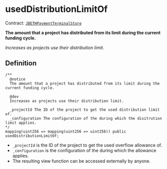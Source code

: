 # usedDistributionLimitOf

Contract: [`JBETHPaymentTerminalStore`](../)​‌

**The amount that a project has distributed from its limit during the current funding cycle.**

_Increases as projects use their distribution limit._

## Definition

```solidity
/**
  @notice 
  The amount that a project has distributed from its limit during the current funding cycle. 

  @dev 
  Increases as projects use their distribution limit.

  _projectId The ID of the project to get the used distribution limit of.
  _configuration The configuration of the during which the disitrution limit applies.
*/
mapping(uint256 => mapping(uint256 => uint256)) public usedDistributionLimitOf;
```

* `_projectId` is the ID of the project to get the used overflow allowance of.
* `_configuration` is the  configuration of the during which the allowance applies.
* The resulting view function can be accessed externally by anyone.